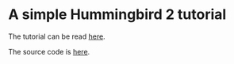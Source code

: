 # A simple Hummingbird 2 tutorial

The tutorial can be read [here](https://medium.com/@kicsipixel/server-side-swift-with-hummingbird-2-8df2bae41462).

The source code is [here](https://github.com/kicsipixel/Hummingbird_tutorial/tree/main/ParksOfPrague).

